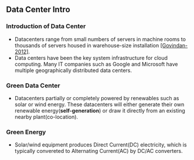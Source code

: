 Data Center Intro
----


### Introduction of Data Center
- Datacenters range from small numbers of servers in machine rooms to thousands of servers housed in warehouse-size installation [[Govindan-2012]](http://dl.acm.org/citation.cfm?id=2150985).
- Data centers have been the key system infrastructure for cloud computing. Many IT companies such as Google and Microsoft have multiple geographically distributed data centers.

### Green Data Center
- Datacenters partially or completely powered by renewables such as solar or wind energy. These datacenters will either generate their own renewable energy(**self-generation**) or draw it directly from an existing nearby plant(co-location).

### Green Energy
- Solar/wind equipment produces Direct Current(DC) electricity, which is typically convereted to Alternating Current(AC) by DC/AC converters.
